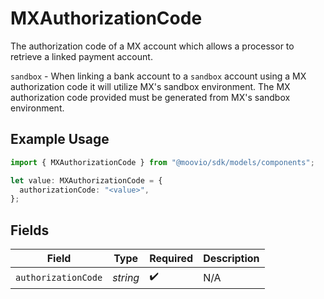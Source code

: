 # MXAuthorizationCode

The authorization code of a MX account which allows a processor to retrieve a linked payment account. 

`sandbox` - When linking a bank account to a `sandbox` account using a MX authorization code it will utilize MX's sandbox environment. 
The MX authorization code provided must be generated from MX's sandbox environment.

## Example Usage

```typescript
import { MXAuthorizationCode } from "@moovio/sdk/models/components";

let value: MXAuthorizationCode = {
  authorizationCode: "<value>",
};
```

## Fields

| Field               | Type                | Required            | Description         |
| ------------------- | ------------------- | ------------------- | ------------------- |
| `authorizationCode` | *string*            | :heavy_check_mark:  | N/A                 |